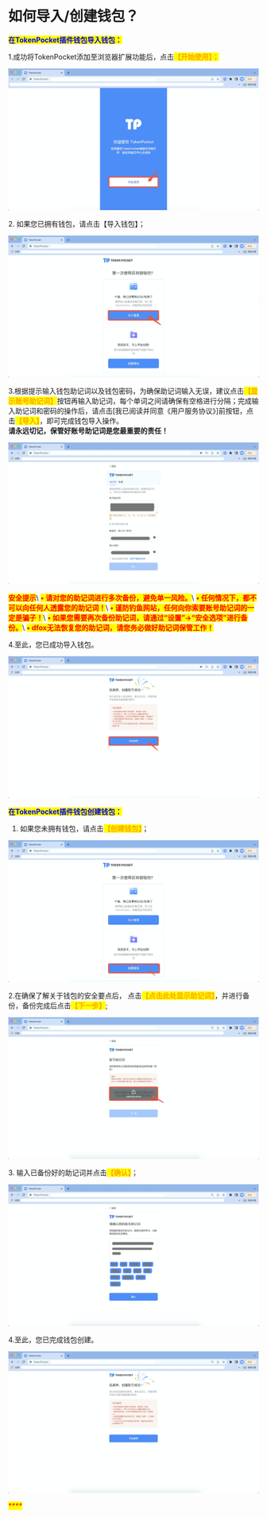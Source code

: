 # 如何导入/创建钱包？

<mark style="color:blue;">**在TokenPocket插件钱包导入钱包：**</mark>

1.成功将TokenPocket添加至浏览器扩展功能后，点击<mark style="color:orange;">**【开始使用】；**</mark>

![](<../../../.gitbook/assets/1 (24).png>)

2\. 如果您已拥有钱包，请点击【导入钱包】；

![](<../../../.gitbook/assets/2 (22) (2).png>)

3.根据提示输入钱包助记词以及钱包密码，为确保助记词输入无误，建议点击<mark style="color:orange;">**【显示账号助记词】**</mark>按钮再输入助记词，每个单词之间请确保有空格进行分隔；完成输入助记词和密码的操作后，请点击\[我已阅读并同意《用户服务协议》]前按钮，点击<mark style="color:orange;">**【导入】**</mark>，即可完成钱包导入操作。\
**请永远切记，保管好账号助记词是您最重要的责任！**

![](<../../../.gitbook/assets/3 (24).png>)

<mark style="color:red;">**安全提示**</mark>\ <mark style="color:red;"></mark><mark style="color:red;">**• 请对您的助记词进行多次备份，避免单一风险。**</mark>\ <mark style="color:red;"></mark><mark style="color:red;">**• 任何情况下，都不可以向任何人透露您的助记词！**</mark>\ <mark style="color:red;"></mark><mark style="color:red;">**• 谨防钓鱼网站，任何向你索要账号助记词的一定是骗子！**</mark>\ <mark style="color:red;"></mark><mark style="color:red;">**• 如果您需要再次备份助记词，请通过“设置”->“安全选项”进行备份。**</mark>\ <mark style="color:red;"></mark><mark style="color:red;">**• dfox无法恢复您的助记词，请您务必做好助记词保管工作！**</mark>

4.至此，您已成功导入钱包。

![](<../../../.gitbook/assets/4 (16).png>)

<mark style="color:blue;">**在TokenPocket插件钱包创建钱包：**</mark>

1. 如果您未拥有钱包，请点击<mark style="color:orange;">**【创建钱包】**</mark>；

![](<../../../.gitbook/assets/5 (12).png>)

2.在确保了解关于钱包的安全要点后， 点击<mark style="color:orange;">**【点击此处显示助记词】**</mark>，并进行备份，备份完成后点击<mark style="color:orange;">**【下一步】**</mark>;

![](<../../../.gitbook/assets/6 (11).png>)

3\. 输入已备份好的助记词并点击<mark style="color:orange;">**【确认】**</mark>；

![](<../../../.gitbook/assets/7 (6).png>)

4.至此，您已完成钱包创建。

![](<../../../.gitbook/assets/8 (2).png>)

<mark style="color:red;">****</mark>
